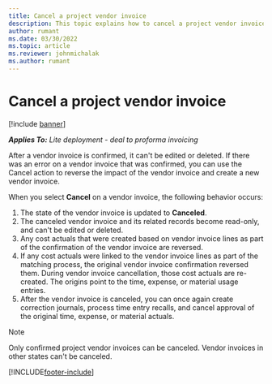 ```yaml
---
title: Cancel a project vendor invoice
description: This topic explains how to cancel a project vendor invoice in Microsoft Dynamics 365 Project Operations and the financial impact of canceling a project vendor invoice.
author: rumant
ms.date: 03/30/2022
ms.topic: article
ms.reviewer: johnmichalak
ms.author: rumant
---
```


# Cancel a project vendor invoice

[!include [banner](../../includes/dataverse-preview.md)]

_**Applies To:** Lite deployment - deal to proforma invoicing_

After a vendor invoice is confirmed, it can't be edited or deleted. If there was an error on a vendor invoice that was confirmed, you can use the Cancel action to reverse the impact of the vendor invoice and create a new vendor invoice.

When you select **Cancel** on a vendor invoice, the following behavior occurs:

1. The state of the vendor invoice is updated to **Canceled**.
2. The canceled vendor invoice and its related records become read-only, and can't be edited or deleted.
3. Any cost actuals that were created based on vendor invoice lines as part of the confirmation of the vendor invoice are reversed.
4. If any cost actuals were linked to the vendor invoice lines as part of the matching process, the original vendor invoice confirmation reversed them. During vendor invoice cancellation, those cost actuals are re-created. The origins point to the time, expense, or material usage entries.
5. After the vendor invoice is canceled, you can once again create correction journals, process time entry recalls, and cancel approval of the original time, expense, or material actuals.

> [!NOTE]
> Only confirmed project vendor invoices can be canceled. Vendor invoices in other states can't be canceled.

[!INCLUDE[footer-include](../../includes/footer-banner.md)]
